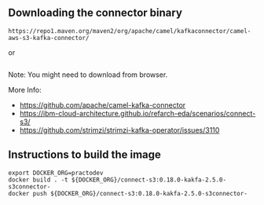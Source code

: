 ## Downloading the connector binary
```
https://repo1.maven.org/maven2/org/apache/camel/kafkaconnector/camel-aws-s3-kafka-connector/
```
or
```

```

Note: You might need to download from browser.

More Info:
- https://github.com/apache/camel-kafka-connector
- https://ibm-cloud-architecture.github.io/refarch-eda/scenarios/connect-s3/
- https://github.com/strimzi/strimzi-kafka-operator/issues/3110


## Instructions to build the image
```
export DOCKER_ORG=practodev
docker build . -t ${DOCKER_ORG}/connect-s3:0.18.0-kakfa-2.5.0-s3connector-
docker push ${DOCKER_ORG}/connect-s3:0.18.0-kakfa-2.5.0-s3connector-
```
